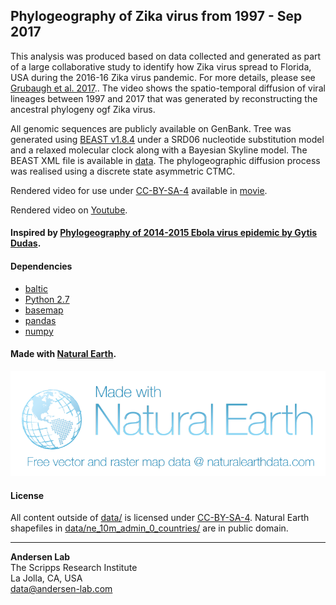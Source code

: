 ## Phylogeography of Zika virus from 1997 - Sep 2017

This analysis was produced based on data collected and generated as part of a large collaborative study to identify how Zika virus spread to Florida, USA during the 2016-16 Zika virus pandemic. For more details, please see [Grubaugh et al. 2017](https://www.nature.com/articles/nature22400).. The video shows the spatio-temporal diffusion of viral lineages between 1997 and 2017 that was generated by reconstructing the ancestral phylogeny ogf Zika virus. 

All genomic sequences are publicly available on GenBank. Tree was generated using [BEAST v1.8.4](http://beast.community/) under a SRD06 nucleotide substitution model and a relaxed molecular clock along with a Bayesian Skyline model. The BEAST XML file is available in [data](data/). The phylogeographic diffusion process was realised using a discrete state asymmetric CTMC. 

Rendered video for use under [CC-BY-SA-4](https://choosealicense.com/licenses/cc-by-sa-4.0/) available in [movie](movie/).

Rendered video on [Youtube](https://youtu.be/ul1KYj13Isw).

#### Inspired by [Phylogeography of 2014-2015 Ebola virus epidemic by Gytis Dudas](https://github.com/ebov/space-time).

#### Dependencies

* [baltic](https://github.com/blab/baltic)
* [Python 2.7](https://www.python.org/downloads/release/python-2714/)
* [basemap](http://matplotlib.org/basemap/)
* [pandas](https://pandas.pydata.org/)
* [numpy](http://www.numpy.org/)

#### Made with [Natural Earth](http://www.naturalearthdata.com/). 
![Natural Earth](NEV-Logo-color.png)

#### License
All content outside of [data/](data/) is  licensed under [CC-BY-SA-4](https://choosealicense.com/licenses/cc-by-sa-4.0/).
Natural Earth shapefiles in [data/ne_10m_admin_0_countries/](data/ne_10m_admin_0_countries/) are in public domain.

---
**Andersen Lab**  
The Scripps Research Institute  
La Jolla, CA, USA  
[data@andersen-lab.com](mailto:data@andersen-lab.com)
